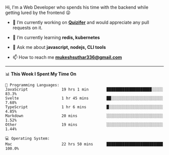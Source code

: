 Hi, I'm a Web Developer who spends his time with the backend while getting lured by the frontend 😜

- 🔭 I’m currently working on **[Quizifer](https://github.com/SutharMukesh/Quizifer/)** and would appreciate any pull requests on it.

- 🌱 I’m currently learning **redis, kubernetes**

- 💬 Ask me about **javascript, nodejs, CLI tools**

- 📫 How to reach me **mukeshsuthar336@gmail.com**

---
<!--START_SECTION:waka-->
📊 **This Week I Spent My Time On** 

```text
💬 Programming Languages: 
JavaScript               19 hrs 1 min        ████████████████████░░░░░   83.3% 
Svelte                   1 hr 45 mins        ██░░░░░░░░░░░░░░░░░░░░░░░   7.68% 
TypeScript               1 hr 6 mins         █░░░░░░░░░░░░░░░░░░░░░░░░   4.85% 
Markdown                 20 mins             ░░░░░░░░░░░░░░░░░░░░░░░░░   1.52% 
Other                    19 mins             ░░░░░░░░░░░░░░░░░░░░░░░░░   1.44%

💻 Operating System: 
Mac                      22 hrs 50 mins      █████████████████████████   100.0%

```


<!--END_SECTION:waka-->
